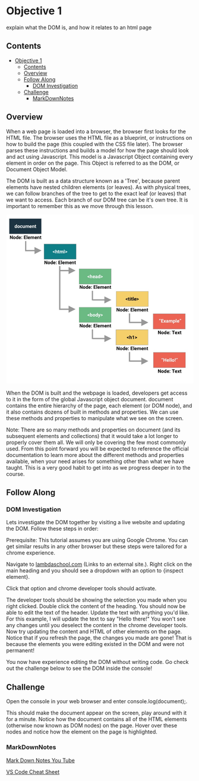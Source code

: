 
# Objective 1

explain what the DOM is, and how it relates to an html page

## Contents

- [Objective 1](#objective-1)
  - [Contents](#contents)
  - [Overview](#overview)
  - [Follow Along](#follow-along)
    - [DOM Investigation](#dom-investigation)
  - [Challenge](#challenge)
    - [MarkDownNotes](#markdownnotes)

## Overview

When a web page is loaded into a browser, the browser first looks for the HTML file. The browser uses the HTML file as a blueprint, or instructions on how to build the page (this coupled with the CSS file later). The browser parses these instructions and builds a model for how the page should look and act using Javascript. This model is a Javascript Object containing every element in order on the page. This Object is referred to as the DOM, or Document Object Model.

The DOM is built as a data structure known as a 'Tree', because parent elements have nested children elements (or leaves). As with physical trees, we can follow branches of the tree to get to the exact leaf (or leaves) that we want to access. Each branch of our DOM tree can be it's own tree. It is important to remember this as we move through this lesson.

![DOM tree](images/dom-tree.jpg)

When the DOM is built and the webpage is loaded, developers get access to it in the form of the global Javascript object document. document contains the entire hierarchy of the page, each element (or DOM node), and it also contains dozens of built in methods and properties. We can use these methods and properties to manipulate what we see on the screen.

Note: There are so many methods and properties on document (and its subsequent elements and collections) that it would take a lot longer to properly cover them all. We will only be covering the few most commonly used. From this point forward you will be expected to reference the official documentation to learn more about the different methods and properties available, when your need arises for something other than what we have taught. This is a very good habit to get into as we progress deeper in to the course.

## Follow Along

### DOM Investigation

Lets investigate the DOM together by visiting a live website and updating the DOM. Follow these steps in order:

Prerequisite: This tutorial assumes you are using Google Chrome. You can get similar results in any other browser but these steps were tailored for a chrome experience.

Navigate to [lambdaschool.com](https://lambdaschool.com/) (Links to an external site.).
Right click on the main heading and you should see a dropdown with an option to {inspect element}. 

Click that option and chrome developer tools should activate.

The developer tools should be showing the selection you made when you right clicked. Double click the content of the heading. You should now be able to edit the text of the header.
Update the text with anything you'd like. For this example, I will update the text to say "Hello there!" You won't see any changes until you deselect the content in the chrome developer tools.
Now try updating the content and HTML of other elements on the page.
Notice that if you refresh the page, the changes you made are gone! That is because the elements you were editing existed in the DOM and were not permanent!

You now have experience editing the DOM without writing code. Go check out the challenge below to see the DOM inside the console!

## Challenge

Open the console in your web browser and enter console.log(document);.

This should make the document appear on the screen, play around with it for a minute. Notice how the document contains all of the HTML elements (otherwise now known as DOM nodes) on the page. Hover over these nodes and notice how the element on the page is highlighted.

### MarkDownNotes

[Mark Down Notes You Tube](https://www.youtube.com/watch?v=pTCROLZLhDM&t=635s)

[VS Code Cheat Sheet](http://bit.ly/vscodecs)
